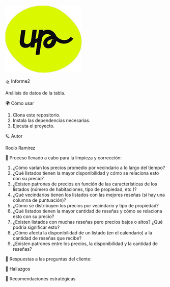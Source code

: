 ![](https://github.com/Roxy-5/Informe1/blob/main/images.jpg)

🛸 Informe2

Análisis de datos de la tabla.

🌍 Cómo usar

1. Clona este repositorio.
2. Instala las dependencias necesarias.
3. Ejecuta el proyecto.

🪐 Autor

Rocío Ramírez

🌌 Proceso llevado a cabo para la limpieza y corrección:

1. ¿Cómo varían los precios promedio por vecindario a lo largo del tiempo?
2. ¿Qué listados tienen la mayor disponibilidad y cómo se relaciona esto con su precio?
3. ¿Existen patrones de precios en función de las características de los listados (número de habitaciones, tipo de propiedad, etc.)?
4. ¿Qué vecindarios tienen los listados con las mejores reseñas (si hay una columna de puntuación)?
5. ¿Cómo se distribuyen los precios por vecindario y tipo de propiedad?
6. ¿Qué listados tienen la mayor cantidad de reseñas y cómo se relaciona esto con su precio?
7. ¿Existen listados con muchas reseñas pero precios bajos o altos? ¿Qué podría significar esto?
8. ¿Cómo afecta la disponibilidad de un listado (en el calendario) a la cantidad de reseñas que recibe?
9. ¿Existen patrones entre los precios, la disponibilidad y la cantidad de reseñas?

🚀 Respuestas a las preguntas del cliente:



🌋 Hallazgos


🧭 Recomendaciones estratégicas



